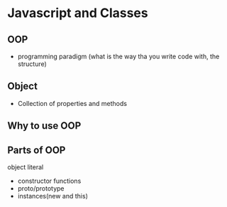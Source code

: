 # Javascript and Classes

## OOP
- programming paradigm (what is the way tha you write code with, the structure)

## Object
- Collection of properties and methods

## Why to use OOP

## Parts of OOP
object literal

- constructor functions
- proto/prototype
- instances(new and this)